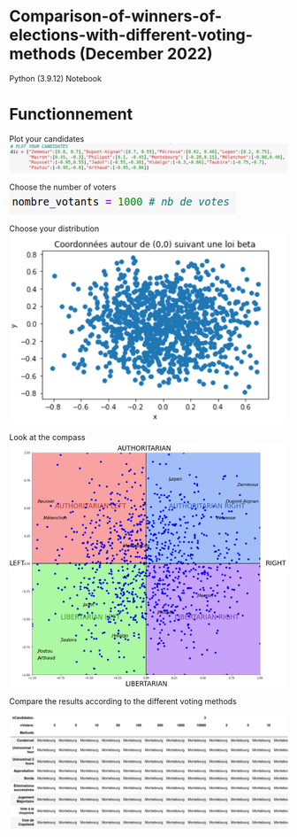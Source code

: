 # Comparison-of-winners-of-elections-with-different-voting-methods (December 2022)

Python (3.9.12) Notebook


# Functionnement 

Plot your candidates
![Plot Candidates](/img/plotYourCandidates.png?raw=true "Plot Your Candidates")  


Choose the number of voters  
![Number of Voters](/img/selectVoters.png?raw=true "Number of Voters")

Choose your distribution  
![Distribution](/img/betaDistribution.png?raw=true "Distribution")

Look at the compass
![Political Compass](/img/politicalCompassBetaDistribution.png?raw=true "Political Compass")


Compare the results according to the different voting methods


![Results](/img/dataFrame.png?raw=true "Results")
